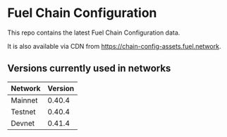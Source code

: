 # Fuel Chain Configuration

This repo contains the latest Fuel Chain Configuration data.

It is also available via CDN from https://chain-config-assets.fuel.network.

## Versions currently used in networks

| Network  | Version |
|----------|---------|
| Mainnet | 0.40.4 |
| Testnet | 0.40.4 |
| Devnet | 0.41.4 |
